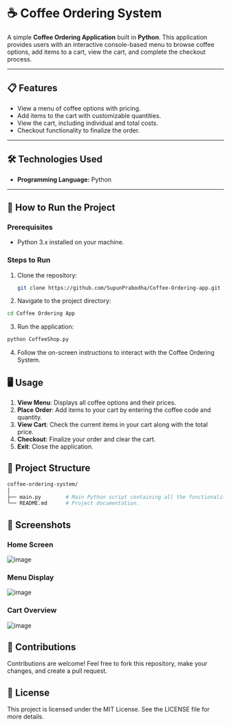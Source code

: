 # ☕ Coffee Ordering System

A simple **Coffee Ordering Application** built in **Python**. This application provides users with an interactive console-based menu to browse coffee options, add items to a cart, view the cart, and complete the checkout process.

---

## 📋 Features
- View a menu of coffee options with pricing.
- Add items to the cart with customizable quantities.
- View the cart, including individual and total costs.
- Checkout functionality to finalize the order.

---

## 🛠️ Technologies Used
- **Programming Language:** Python

---

## 🚀 How to Run the Project

### Prerequisites
- Python 3.x installed on your machine.

### Steps to Run
1. Clone the repository:
   ```bash
   git clone https://github.com/SupunPrabodha/Coffee-Ordering-app.git

2. Navigate to the project directory:
  ```bash
  cd Coffee Ordering App
  ```
3. Run the application:
  ```bash
  python CoffeeShop.py
```
4. Follow the on-screen instructions to interact with the Coffee Ordering System.

## 🖥️ Usage
1. **View Menu**: Displays all coffee options and their prices.
2. **Place Order**: Add items to your cart by entering the coffee code and quantity.
3. **View Cart**: Check the current items in your cart along with the total price.
4. **Checkout**: Finalize your order and clear the cart.
5. **Exit**: Close the application.

## 📂 Project Structure
```bash
coffee-ordering-system/
│
├── main.py        # Main Python script containing all the functionality.
└── README.md      # Project documentation.
```

## 📸 Screenshots

### Home Screen

![image](https://github.com/user-attachments/assets/bcdc49c6-f008-4bfe-a863-d34640b67b4b)

### Menu Display

![image](https://github.com/user-attachments/assets/3664accd-cd9f-4ebf-b254-e825f9ec541f)

### Cart Overview

![image](https://github.com/user-attachments/assets/c6c2250d-94cc-4da0-8c6b-9f5ec8ea6921)

## 🤝 Contributions
Contributions are welcome! Feel free to fork this repository, make your changes, and create a pull request.

## 📜 License
This project is licensed under the MIT License. See the LICENSE file for more details.
